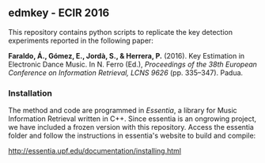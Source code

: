 ## edmkey - ECIR 2016

This repository contains python scripts to replicate the key detection experiments reported in the following paper:

**Faraldo, Á., Gómez, E., Jordà, S., & Herrera, P.** (2016). Key Estimation in Electronic Dance Music.
In N. Ferro (Ed.), *Proceedings of the 38th European Conference on Information Retrieval, LCNS 9626* (pp. 335–347). Padua.

### Installation

The method and code are programmed in *Essentia*, a library for Music Information Retrieval written in C++.
Since essentia is an ongrowing project, we have included a frozen version with this repository. 
Access the essentia folder and follow the instructions in essentia's website to build and compile:

http://essentia.upf.edu/documentation/installing.html
